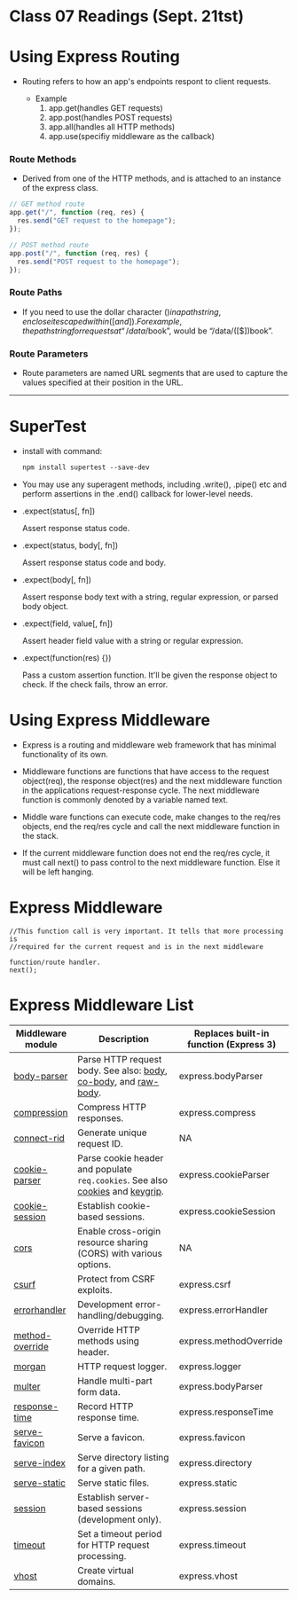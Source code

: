 # Class 07 Readings (Sept. 21tst)

# Using Express Routing

- Routing refers to how an app's endpoints respont to client requests.

  - Example
    1. app.get(handles GET requests)
    1. app.post(handles POST requests)
    1. app.all(handles all HTTP methods)
    1. app.use(specifiy middleware as the callback)

### Route Methods

- Derived from one of the HTTP methods, and is attached to an instance of the express class.

```js
// GET method route
app.get("/", function (req, res) {
  res.send("GET request to the homepage");
});

// POST method route
app.post("/", function (req, res) {
  res.send("POST request to the homepage");
});
```

### Route Paths

- If you need to use the dollar character ($) in a path string, enclose it escaped within ([ and ]). For example, the path string for requests at “/data/$book”, would be “/data/([\$])book”.

### Route Parameters

- Route parameters are named URL segments that are used to capture the values specified at their position in the URL.

---

# SuperTest

- install with command:

  ```md
  npm install supertest --save-dev
  ```

- You may use any superagent methods, including .write(), .pipe() etc and perform assertions in the .end() callback for lower-level needs.

- .expect(status[, fn])

  Assert response status code.

- .expect(status, body[, fn])

  Assert response status code and body.

- .expect(body[, fn])

  Assert response body text with a string, regular expression, or parsed body object.

- .expect(field, value[, fn])

  Assert header field value with a string or regular expression.

- .expect(function(res) {})

  Pass a custom assertion function. It'll be given the response object to check. If the check fails, throw an error.

# Using Express Middleware

- Express is a routing and middleware web framework that has minimal functionality of its own.

- Middleware functions are functions that have access to the request object(req), the response object(res) and the next middleware function in the applications request-response cycle. The next middleware function is commonly denoted by a variable named text.

- Middle ware functions can execute code, make changes to the req/res objects, end the req/res cycle and call the next middleware function in the stack.

- If the current middleware function does not end the req/res cycle, it must call next() to pass control to the next middleware function. Else it will be left hanging.

# Express Middleware

```
//This function call is very important. It tells that more processing is
//required for the current request and is in the next middleware

function/route handler.
next();
```

# Express Middleware List

<table>
    <thead>
        <tr>
            <th>Middleware module</th>
            <th>Description</th>
            <th>Replaces built-in function (Express 3)</th>
        </tr>
    </thead>
<tbody>
        <tr>
            <td><a href="/resources/middleware/body-parser.html">body-parser</a></td>
            <td>Parse HTTP request body. See also: <a href="https://github.com/raynos/body">body</a>, <a href="https://github.com/visionmedia/co-body">co-body</a>, and <a href="https://github.com/stream-utils/raw-body">raw-body</a>.</td>
            <td>express.bodyParser</td>
        </tr>
        <tr>
            <td><a href="/resources/middleware/compression.html">compression</a></td>
            <td>Compress HTTP responses.</td>
            <td>express.compress</td>
        </tr>
        <tr>
            <td><a href="/resources/middleware/connect-rid.html">connect-rid</a></td>
            <td>Generate unique request ID.</td>
            <td>NA</td>
        </tr>
        <tr>
            <td><a href="/resources/middleware/cookie-parser.html">cookie-parser</a></td>
            <td>Parse cookie header and populate <code>req.cookies</code>. See also <a href="https://github.com/jed/cookies">cookies</a> and <a href="https://github.com/jed/keygrip">keygrip</a>.</td>
            <td>express.cookieParser</td>
        </tr>
        <tr>
            <td><a href="/resources/middleware/cookie-session.html">cookie-session</a></td>
            <td>Establish cookie-based sessions.</td>
            <td>express.cookieSession</td>
        </tr>
        <tr>
            <td><a href="/resources/middleware/cors.html">cors</a></td>
            <td>Enable cross-origin resource sharing (CORS) with various options.</td>
            <td>NA</td>
        </tr>
        <tr>
            <td><a href="/resources/middleware/csurf.html">csurf</a></td>
            <td>Protect from CSRF exploits.</td>
            <td>express.csrf</td>
        </tr>
        <tr>
            <td><a href="/resources/middleware/errorhandler.html">errorhandler</a></td>
            <td>Development error-handling/debugging.</td>
            <td>express.errorHandler</td>
        </tr>
        <tr>
            <td><a href="/resources/middleware/method-override.html">method-override</a></td>
            <td>Override HTTP methods using header.</td>
            <td>express.methodOverride</td>
        </tr>
        <tr>
            <td><a href="/resources/middleware/morgan.html">morgan</a></td>
            <td>HTTP request logger.</td>
            <td>express.logger</td>
        </tr>
        <tr>
            <td><a href="/resources/middleware/multer.html">multer</a></td>
            <td>Handle multi-part form data.</td>
            <td>express.bodyParser</td>
        </tr>
        <tr>
            <td><a href="/resources/middleware/response-time.html">response-time</a></td>
            <td>Record HTTP response time.</td>
            <td>express.responseTime</td>
        </tr>
        <tr>
            <td><a href="/resources/middleware/serve-favicon.html">serve-favicon</a></td>
            <td>Serve a favicon.</td>
            <td>express.favicon</td>
        </tr>
        <tr>
            <td><a href="/resources/middleware/serve-index.html">serve-index</a></td>
            <td>Serve directory listing for a given path.</td>
            <td>express.directory</td>
        </tr>
        <tr>
            <td><a href="/resources/middleware/serve-static.html">serve-static</a></td>
            <td>Serve static files.</td>
            <td>express.static</td>
        </tr>
        <tr>
            <td><a href="/resources/middleware/session.html">session</a></td>
            <td>Establish server-based sessions (development only).</td>
            <td>express.session</td>
        </tr>
        <tr>
            <td><a href="/resources/middleware/timeout.html">timeout</a></td>
            <td>Set a timeout period for HTTP request processing.</td>
            <td>express.timeout</td>
        </tr>
        <tr>
            <td><a href="/resources/middleware/vhost.html">vhost</a></td>
            <td>Create virtual domains.</td>
            <td>express.vhost</td>
        </tr>
    </tbody>
</table>
